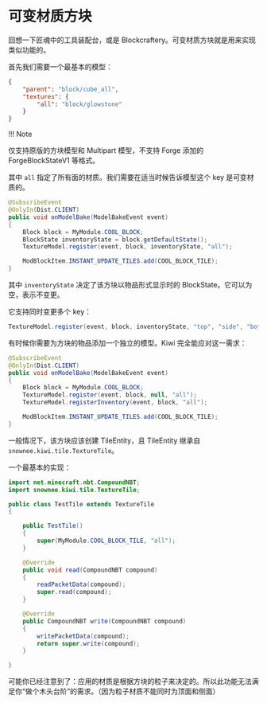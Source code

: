 # 可变材质方块

回想一下匠魂中的工具装配台，或是 Blockcraftery。可变材质方块就是用来实现类似功能的。

首先我们需要一个最基本的模型：

```json
{
    "parent": "block/cube_all",
    "textures": {
        "all": "block/glowstone"
    }
}
```

!!! Note

  仅支持原版的方块模型和 Multipart 模型，不支持 Forge 添加的 ForgeBlockStateV1 等格式。

其中 `all` 指定了所有面的材质。我们需要在适当时候告诉模型这个 key 是可变材质的。

```java
@SubscribeEvent
@OnlyIn(Dist.CLIENT)
public void onModelBake(ModelBakeEvent event)
{
    Block block = MyModule.COOL_BLOCK;
    BlockState inventoryState = block.getDefaultState();
    TextureModel.register(event, block, inventoryState, "all");

    ModBlockItem.INSTANT_UPDATE_TILES.add(COOL_BLOCK_TILE);
}
```

其中 `inventoryState` 决定了该方块以物品形式显示时的 BlockState。它可以为空，表示不变更。

它支持同时变更多个 key：

```java
TextureModel.register(event, block, inventoryState, "top", "side", "bottom");
```

有时候你需要为方块的物品添加一个独立的模型。Kiwi 完全能应对这一需求：

```java
@SubscribeEvent
@OnlyIn(Dist.CLIENT)
public void onModelBake(ModelBakeEvent event)
{
    Block block = MyModule.COOL_BLOCK;
    TextureModel.register(event, block, null, "all");
    TextureModel.registerInventory(event, block, "all");

    ModBlockItem.INSTANT_UPDATE_TILES.add(COOL_BLOCK_TILE);
}
```

一般情况下，该方块应该创建 TileEntity，且 TileEntity 继承自 `snownee.kiwi.tile.TextureTile`。

一个最基本的实现：

```java
import net.minecraft.nbt.CompoundNBT;
import snownee.kiwi.tile.TextureTile;

public class TestTile extends TextureTile
{

    public TestTile()
    {
        super(MyModule.COOL_BLOCK_TILE, "all");
    }

    @Override
    public void read(CompoundNBT compound)
    {
        readPacketData(compound);
        super.read(compound);
    }

    @Override
    public CompoundNBT write(CompoundNBT compound)
    {
        writePacketData(compound);
        return super.write(compound);
    }

}
```

可能你已经注意到了：应用的材质是根据方块的粒子来决定的。所以此功能无法满足你“做个木头台阶”的需求。（因为粒子材质不能同时为顶面和侧面）
